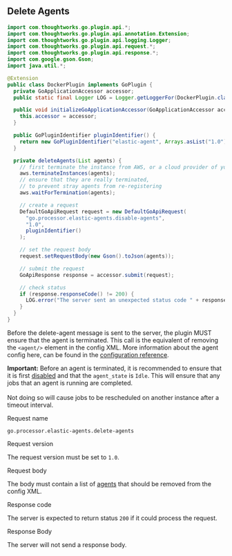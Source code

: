 ## Delete Agents

```java
import com.thoughtworks.go.plugin.api.*;
import com.thoughtworks.go.plugin.api.annotation.Extension;
import com.thoughtworks.go.plugin.api.logging.Logger;
import com.thoughtworks.go.plugin.api.request.*;
import com.thoughtworks.go.plugin.api.response.*;
import com.google.gson.Gson;
import java.util.*;

@Extension
public class DockerPlugin implements GoPlugin {
  private GoApplicationAccessor accessor;
  public static final Logger LOG = Logger.getLoggerFor(DockerPlugin.class);

  public void initializeGoApplicationAccessor(GoApplicationAccessor accessor) {
    this.accessor = accessor;
  }

  public GoPluginIdentifier pluginIdentifier() {
    return new GoPluginIdentifier("elastic-agent", Arrays.asList("1.0"))
  }

  private deleteAgents(List agents) {
    // first terminate the instance from AWS, or a cloud provider of your choice
    aws.terminateInstances(agents);
    // ensure that they are really terminated,
    // to prevent stray agents from re-registering
    aws.waitForTermination(agents);

    // create a request
    DefaultGoApiRequest request = new DefaultGoApiRequest(
      "go.processor.elastic-agents.disable-agents",
      "1.0",
      pluginIdentifier()
    );

    // set the request body
    request.setRequestBody(new Gson().toJson(agents));

    // submit the request
    GoApiResponse response = accessor.submit(request);

    // check status
    if (response.responseCode() != 200) {
      LOG.error("The server sent an unexpected status code " + response.responseCode() + " with the response body " + response.responseBody());
    }
  }
}
```

Before the delete-agent message is sent to the server, the plugin MUST ensure that the agent is terminated. This call is the equivalent of removing the `<agent/>` element in the config XML. More information about the agent config here, can be found in the [configuration reference](https://docs.gocd.org/current/configuration/configuration_reference.html#agent).

<aside class="notice">
  <strong>Important:</strong> Before an agent is terminated, it is recommended to ensure that it is first <a href='#disable-agents'>disabled</a> and that the <code>agent_state</code> is <code>Idle</code>. This will ensure that any jobs that an agent is running are completed.
  <br/>
  <br/>
  Not doing so will cause jobs to be rescheduled on another instance after a timeout interval.
</aside>


<p class='request-name-heading'>Request name</p>

`go.processor.elastic-agents.delete-agents`

<p class='request-body-heading'>Request version</p>

The request version must be set to `1.0`.

<p class='request-body-heading'>Request body</p>

The body must contain a list of [agents](#elastic-agent-object) that should be removed from the config XML.

<p class='response-code-heading'>Response code</p>

The server is expected to return status `200` if it could process the request.

<p class='response-body-heading'>Response Body</p>

The server will not send a response body.
